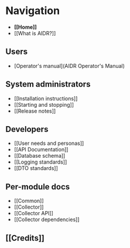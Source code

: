 # Navigation

* **[[Home]]**
* [[What is AIDR?]]

## Users

* [Operator's manual](AIDR Operator's Manual)

## System administrators

* [[Installation instructions]]
* [[Starting and stopping]]
* [[Release notes]]

## Developers

* [[User needs and personas]]
* [[API Documentation]]
* [[Database schema]]
* [[Logging standards]]
* [[DTO standards]]

## Per-module docs

* [[Common]]
* [[Collector]]
 * [[Collector API]]
 * [[Collector dependencies]]

## [[Credits]]
